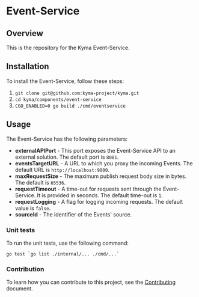 # Event-Service

## Overview

This is the repository for the Kyma Event-Service.

## Installation

To install the Event-Service, follow these steps:

1. `git clone git@github.com:kyma-project/kyma.git`
1. `cd kyma/components/event-service`
1. `CGO_ENABLED=0 go build ./cmd/eventservice`

## Usage

The Event-Service has the following parameters:
- **externalAPIPort** - This port exposes the Event-Service API to an external solution. The default port is `8081`.
- **eventsTargetURL** - A URL to which you proxy the incoming Events. The default URL is `http://localhost:9000`.
- **maxRequestSize** - The maximum publish request body size in bytes. The default is `65536`.
- **requestTimeout** - A time-out for requests sent through the Event-Service. It is provided in seconds. The default time-out is `1`.
- **requestLogging** - A flag for logging incoming requests. The default value is `false`.
- **sourceId** - The identifier of the Events' source.

### Unit tests

To run the unit tests, use the following command:

```
go test `go list ./internal/... ./cmd/...`
```

### Contribution

To learn how you can contribute to this project, see the [Contributing](/CONTRIBUTING.md) document.
